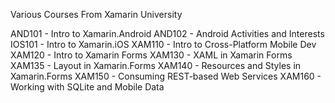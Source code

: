 Various Courses From Xamarin University

AND101 - Intro to Xamarin.Android
AND102 - Android Activities and Interests
IOS101 - Intro to Xamarin.iOS
XAM110 - Intro to Cross-Platform Mobile Dev 
XAM120 - Intro to Xamarin Forms
XAM130 - XAML in Xamarin Forms
XAM135 - Layout in Xamarin.Forms
XAM140 - Resources and Styles in Xamarin.Forms
XAM150 - Consuming REST-based Web Services
XAM160 - Working with SQLite and Mobile Data



